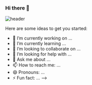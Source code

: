 ### Hi there 👋
![header](https://capsule-render.vercel.app/api?type=waving&color=auto&height=300&section=header&text=🏄🏻‍♀️%30🌊&fontSize=60)

Here are some ideas to get you started:




- 🔭 I’m currently working on ...
- 🌱 I’m currently learning ...
- 👯 I’m looking to collaborate on ...
- 🤔 I’m looking for help with ...
- 💬 Ask me about ...
- 📫 How to reach me: ...
- 😄 Pronouns: ...
- ⚡ Fun fact: ...
-->

